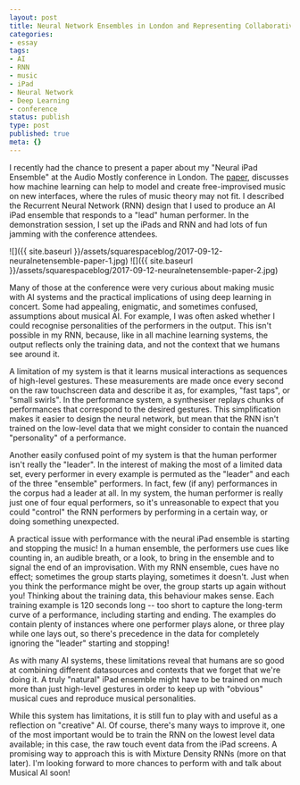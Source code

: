 ```yaml
---
layout: post
title: Neural Network Ensembles in London and Representing Collaborative Interaction
categories:
- essay
tags:
- AI
- RNN
- music
- iPad
- Neural Network
- Deep Learning
- conference
status: publish
type: post
published: true
meta: {}
---
```


I recently had the chance to present a paper about my "Neural iPad Ensemble" at the Audio Mostly conference in London. The 
[paper](http://static1.squarespace.com/static/500baf96c4aa540325612fa5/500bb0b2e4b042ea6e35b13f/599db35cebbd1aff902d035b/1503507296722/AM2017-deep-models-for-ensemble-performance-author-version.pdf), discusses how machine learning can help to model and create free-improvised music on new interfaces, where the rules of music theory may not fit. I described the Recurrent Neural Network (RNN) design that I used to produce an AI iPad ensemble that responds to a "lead" human performer. In the demonstration session, I set up the iPads and RNN and had lots of fun jamming with the conference attendees.

![]({{ site.baseurl }}/assets/squarespaceblog/2017-09-12-neuralnetensemble-paper-1.jpg)
![]({{ site.baseurl }}/assets/squarespaceblog/2017-09-12-neuralnetensemble-paper-2.jpg)

Many of those at the conference were very curious about making music with AI systems and the practical implications of using deep learning in concert. Some had appealing, enigmatic, and sometimes confused, assumptions about musical AI. For example, I was often asked whether I could recognise personalities of the performers in the output. This isn't possible in my RNN, because, like in all machine learning systems, the output reflects only the training data, and not the context that we humans see around it.

A limitation of my system is that it learns musical interactions as sequences of high-level gestures. These measurements are made once every second on the raw touchscreen data and describe it as, for examples, "fast taps", or "small swirls". In the performance system, a synthesiser replays chunks of performances that correspond to the desired gestures. This simplification makes it easier to design the neural network, but mean that the RNN isn't trained on the low-level data that we might consider to contain the nuanced "personality" of a performance.

Another easily confused point of my system is that the human performer isn't really the "leader". In the interest of making the most of a limited data set, every performer in every example is permuted as the "leader" and each of the three "ensemble" performers. In fact, few (if any) performances in the corpus had a leader at all. In my system, the human performer is really just one of four equal performers, so it's unreasonable to expect that you could "control" the RNN performers by performing in a certain way, or doing something unexpected.

A practical issue with performance with the neural iPad ensemble is starting and stopping the music! In a human ensemble, the performers use cues like counting in, an audible breath, or a look, to bring in the ensemble and to signal the end of an improvisation. With my RNN ensemble, cues have no effect; sometimes the group starts playing, sometimes it doesn't. Just when you think the performance might be over, the group starts up again without you! Thinking about the training data, this behaviour makes sense. Each training example is 120 seconds long -- too short to capture the long-term curve of a performance, including starting and ending. The examples do contain plenty of instances where one performer plays alone, or three play while one lays out, so there's precedence in the data for completely ignoring the "leader" starting and stopping!

As with many AI systems, these limitations reveal that humans are so good at combining different datasources and contexts that we forget that we're doing it. A truly "natural" iPad ensemble might have to be trained on much more than just high-level gestures in order to keep up with "obvious" musical cues and reproduce musical personalities.

While this system has limitations, it is still fun to play with  and useful as a reflection on "creative" AI. Of course, there's many ways to improve it, one of the most important would be to train the RNN on the lowest level data available; in this case, the raw touch event data from the iPad screens. A promising way to approach this is with Mixture Density RNNs (more on that later). I'm looking forward to more chances to perform with and talk about Musical AI soon!
